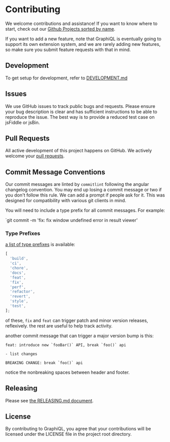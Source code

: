 # Contributing

We welcome contributions and assistance! If you want to know where to start, check out our [Github Projects sorted by name](https://github.com/graphql/graphiql/projects?query=is%3Aopen+sort%3Aname-asc).

If you want to add a new feature, note that GraphiQL is eventually going to support its own extension system, and we are rarely adding new features, so make sure you submit feature requests with that in mind.

## Development

To get setup for development, refer to [DEVELOPMENT.md](./DEVELOPMENT.md)

## Issues

We use GitHub issues to track public bugs and requests. Please ensure your bug
description is clear and has sufficient instructions to be able to reproduce the
issue. The best way is to provide a reduced test case on jsFiddle or jsBin.

## Pull Requests

All active development of this project happens on GitHub. We actively welcome
your [pull requests](https://help.github.com/articles/creating-a-pull-request).

## Commit Message Conventions

Our commit messages are linted by `commitlint` following the angular changelog convention. You may end up losing a commit message or two if you don't follow this rule. We can add a prompt if people ask for it. This was designed for compatibility with various git clients in mind.

You will need to include a type prefix for all commit messages. For example:

`git commit -m 'fix: fix window undefined error in result viewer'

### Type Prefixes

[a list of type prefixes](https://github.com/conventional-changelog/commitlint/tree/master/%40commitlint/config-conventional#type-enum) is available:

```js
[
  'build',
  'ci',
  'chore',
  'docs',
  'feat',
  'fix',
  'perf',
  'refactor',
  'revert',
  'style',
  'test',
];
```

of these, `fix` and `feat` can trigger patch and minor version releases, reflexively. the rest are useful to help track activity.

another commit message that can trigger a major version bump is this:

```
feat: introduce new `fooBar()` API, break `foo()` api

- list changes

BREAKING CHANGE: break `foo()` api
```

notice the nonbreaking spaces between header and footer.

## Releasing

Please see [the RELEASING.md document](./RELEASING.md).

## License

By contributing to GraphiQL, you agree that your contributions will be
licensed under the LICENSE file in the project root directory.
